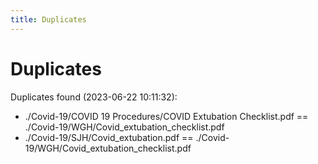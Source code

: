 ```yaml
---
title: Duplicates
---
```


# Duplicates

Duplicates found (2023-06-22 10:11:32):

- ./Covid-19/COVID 19 Procedures/COVID Extubation Checklist.pdf == ./Covid-19/WGH/Covid_extubation_checklist.pdf
- ./Covid-19/SJH/Covid_extubation.pdf == ./Covid-19/WGH/Covid_extubation_checklist.pdf